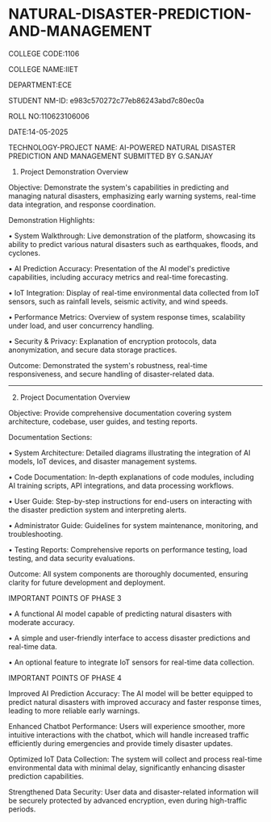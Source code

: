 # NATURAL-DISASTER-PREDICTION-AND-MANAGEMENT

COLLEGE CODE:1106

COLLEGE NAME:IIET

DEPARTMENT:ECE

STUDENT NM-ID: e983c570272c77eb86243abd7c80ec0a

ROLL NO:110623106006

DATE:14-05-2025

TECHNOLOGY-PROJECT NAME: AI-POWERED NATURAL DISASTER PREDICTION AND MANAGEMENT
SUBMITTED BY
G.SANJAY

1. Project Demonstration Overview

Objective: Demonstrate the system's capabilities in predicting and managing natural disasters, emphasizing early warning systems, real-time data integration, and response coordination.

Demonstration Highlights:

•	System Walkthrough: Live demonstration of the platform, showcasing its ability to predict various natural disasters such as earthquakes, floods, and cyclones.

•	AI Prediction Accuracy: Presentation of the AI model's predictive capabilities, including accuracy metrics and real-time forecasting.

•	IoT Integration: Display of real-time environmental data collected from IoT sensors, such as rainfall levels, seismic activity, and wind speeds.

•	Performance Metrics: Overview of system response times, scalability under load, and user concurrency handling.

•	Security & Privacy: Explanation of encryption protocols, data anonymization, and secure data storage practices.

Outcome: Demonstrated the system's robustness, real-time responsiveness, and secure handling of disaster-related data.

________________________________________

2. Project Documentation Overview

Objective: Provide comprehensive documentation covering system architecture, codebase, user guides, and testing reports.

Documentation Sections:

•	System Architecture: Detailed diagrams illustrating the integration of AI models, IoT devices, and disaster management systems.

•	Code Documentation: In-depth explanations of code modules, including AI training scripts, API integrations, and data processing workflows.

•	User Guide: Step-by-step instructions for end-users on interacting with the disaster prediction system and interpreting alerts.

•	Administrator Guide: Guidelines for system maintenance, monitoring, and troubleshooting.

•	Testing Reports: Comprehensive reports on performance testing, load testing, and data security evaluations.

Outcome: All system components are thoroughly documented, ensuring clarity for future development and deployment.

IMPORTANT POINTS OF PHASE 3

•	A functional AI model capable of predicting natural disasters with moderate accuracy.

•	A simple and user-friendly interface to access disaster predictions and real-time data.

•	An optional feature to integrate IoT sensors for real-time data collection.

 
IMPORTANT POINTS OF PHASE 4

Improved AI Prediction Accuracy: The AI model will be better equipped to predict natural disasters with improved accuracy and faster response times, leading to more reliable early warnings.

Enhanced Chatbot Performance: Users will experience smoother, more intuitive interactions with the chatbot, which will handle increased traffic efficiently during emergencies and provide timely disaster updates.

Optimized IoT Data Collection: The system will collect and process real-time environmental data with minimal delay, significantly enhancing disaster prediction capabilities.

Strengthened Data Security: User data and disaster-related information will be securely protected by advanced encryption, even during high-traffic periods.
